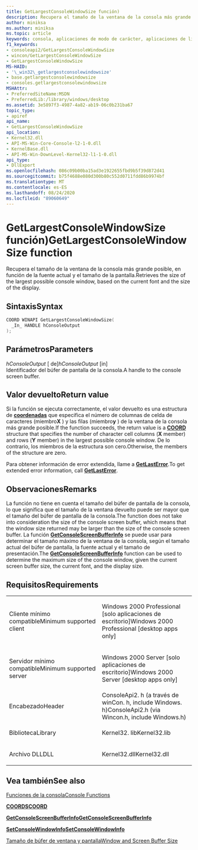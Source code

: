 ```yaml
---
title: GetLargestConsoleWindowSize función)
description: Recupera el tamaño de la ventana de la consola más grande posible, en función de la fuente actual y el tamaño de la pantalla.
author: miniksa
ms.author: miniksa
ms.topic: article
keywords: consola, aplicaciones de modo de carácter, aplicaciones de línea de comandos, aplicaciones de terminal, API de consola
f1_keywords:
- consoleapi2/GetLargestConsoleWindowSize
- wincon/GetLargestConsoleWindowSize
- GetLargestConsoleWindowSize
MS-HAID:
- '\_win32\_getlargestconsolewindowsize'
- base.getlargestconsolewindowsize
- consoles.getlargestconsolewindowsize
MSHAttr:
- PreferredSiteName:MSDN
- PreferredLib:/library/windows/desktop
ms.assetid: 3e5897f3-4987-4a82-ab19-06c0b231ba67
topic_type:
- apiref
api_name:
- GetLargestConsoleWindowSize
api_location:
- Kernel32.dll
- API-MS-Win-Core-Console-l2-1-0.dll
- KernelBase.dll
- API-MS-Win-DownLevel-Kernel32-l1-1-0.dll
api_type:
- DllExport
ms.openlocfilehash: 086c09b00ba15ad3e1922655fbd9b5f39d872d41
ms.sourcegitcommit: b75f4688e080d300b80c552d0711fdd86b9974bf
ms.translationtype: MT
ms.contentlocale: es-ES
ms.lasthandoff: 08/24/2020
ms.locfileid: "89060649"
---
```

# <a name="getlargestconsolewindowsize-function"></a><span data-ttu-id="1a439-104">GetLargestConsoleWindowSize función)</span><span class="sxs-lookup"><span data-stu-id="1a439-104">GetLargestConsoleWindowSize function</span></span>


<span data-ttu-id="1a439-105">Recupera el tamaño de la ventana de la consola más grande posible, en función de la fuente actual y el tamaño de la pantalla.</span><span class="sxs-lookup"><span data-stu-id="1a439-105">Retrieves the size of the largest possible console window, based on the current font and the size of the display.</span></span>

<a name="syntax"></a><span data-ttu-id="1a439-106">Sintaxis</span><span class="sxs-lookup"><span data-stu-id="1a439-106">Syntax</span></span>
------

```C
COORD WINAPI GetLargestConsoleWindowSize(
  _In_ HANDLE hConsoleOutput
);
```

<a name="parameters"></a><span data-ttu-id="1a439-107">Parámetros</span><span class="sxs-lookup"><span data-stu-id="1a439-107">Parameters</span></span>
----------

<span data-ttu-id="1a439-108">*hConsoleOutput* \[ de\]</span><span class="sxs-lookup"><span data-stu-id="1a439-108">*hConsoleOutput* \[in\]</span></span>  
<span data-ttu-id="1a439-109">Identificador del búfer de pantalla de la consola.</span><span class="sxs-lookup"><span data-stu-id="1a439-109">A handle to the console screen buffer.</span></span>

<a name="return-value"></a><span data-ttu-id="1a439-110">Valor devuelto</span><span class="sxs-lookup"><span data-stu-id="1a439-110">Return value</span></span>
------------

<span data-ttu-id="1a439-111">Si la función se ejecuta correctamente, el valor devuelto es una estructura de [**coordenadas**](coord-str.md) que especifica el número de columnas de celda de caracteres (miembro**X** ) y las filas (miembro**y** ) de la ventana de la consola más grande posible.</span><span class="sxs-lookup"><span data-stu-id="1a439-111">If the function succeeds, the return value is a [**COORD**](coord-str.md) structure that specifies the number of character cell columns (**X** member) and rows (**Y** member) in the largest possible console window.</span></span> <span data-ttu-id="1a439-112">De lo contrario, los miembros de la estructura son cero.</span><span class="sxs-lookup"><span data-stu-id="1a439-112">Otherwise, the members of the structure are zero.</span></span>

<span data-ttu-id="1a439-113">Para obtener información de error extendida, llame a [**GetLastError**](https://msdn.microsoft.com/library/windows/desktop/ms679360).</span><span class="sxs-lookup"><span data-stu-id="1a439-113">To get extended error information, call [**GetLastError**](https://msdn.microsoft.com/library/windows/desktop/ms679360).</span></span>

<a name="remarks"></a><span data-ttu-id="1a439-114">Observaciones</span><span class="sxs-lookup"><span data-stu-id="1a439-114">Remarks</span></span>
-------

<span data-ttu-id="1a439-115">La función no tiene en cuenta el tamaño del búfer de pantalla de la consola, lo que significa que el tamaño de la ventana devuelto puede ser mayor que el tamaño del búfer de pantalla de la consola.</span><span class="sxs-lookup"><span data-stu-id="1a439-115">The function does not take into consideration the size of the console screen buffer, which means that the window size returned may be larger than the size of the console screen buffer.</span></span> <span data-ttu-id="1a439-116">La función [**GetConsoleScreenBufferInfo**](getconsolescreenbufferinfo.md) se puede usar para determinar el tamaño máximo de la ventana de la consola, según el tamaño actual del búfer de pantalla, la fuente actual y el tamaño de presentación.</span><span class="sxs-lookup"><span data-stu-id="1a439-116">The [**GetConsoleScreenBufferInfo**](getconsolescreenbufferinfo.md) function can be used to determine the maximum size of the console window, given the current screen buffer size, the current font, and the display size.</span></span>

<a name="requirements"></a><span data-ttu-id="1a439-117">Requisitos</span><span class="sxs-lookup"><span data-stu-id="1a439-117">Requirements</span></span>
------------

<table>
<colgroup>
<col width="50%" />
<col width="50%" />
</colgroup>
<tbody>
<tr class="odd">
<td><p><span data-ttu-id="1a439-118">Cliente mínimo compatible</span><span class="sxs-lookup"><span data-stu-id="1a439-118">Minimum supported client</span></span></p></td>
<td><p><span data-ttu-id="1a439-119">Windows 2000 Professional [solo aplicaciones de escritorio]</span><span class="sxs-lookup"><span data-stu-id="1a439-119">Windows 2000 Professional [desktop apps only]</span></span></p></td>
</tr>
<tr class="even">
<td><p><span data-ttu-id="1a439-120">Servidor mínimo compatible</span><span class="sxs-lookup"><span data-stu-id="1a439-120">Minimum supported server</span></span></p></td>
<td><p><span data-ttu-id="1a439-121">Windows 2000 Server [solo aplicaciones de escritorio]</span><span class="sxs-lookup"><span data-stu-id="1a439-121">Windows 2000 Server [desktop apps only]</span></span></p></td>
</tr>
<tr class="odd">
<td><p><span data-ttu-id="1a439-122">Encabezado</span><span class="sxs-lookup"><span data-stu-id="1a439-122">Header</span></span></p></td>
<td><span data-ttu-id="1a439-123">ConsoleApi2. h (a través de winCon. h, include Windows. h)</span><span class="sxs-lookup"><span data-stu-id="1a439-123">ConsoleApi2.h (via Wincon.h, include Windows.h)</span></span></td>
</tr>
<tr class="even">
<td><p><span data-ttu-id="1a439-124">Biblioteca</span><span class="sxs-lookup"><span data-stu-id="1a439-124">Library</span></span></p></td>
<td><span data-ttu-id="1a439-125">Kernel32. lib</span><span class="sxs-lookup"><span data-stu-id="1a439-125">Kernel32.lib</span></span></td>
</tr>
<tr class="odd">
<td><p><span data-ttu-id="1a439-126">Archivo DLL</span><span class="sxs-lookup"><span data-stu-id="1a439-126">DLL</span></span></p></td>
<td><span data-ttu-id="1a439-127">Kernel32.dll</span><span class="sxs-lookup"><span data-stu-id="1a439-127">Kernel32.dll</span></span></td>
</tr>
<tr class="even">
</tr>
<tr class="odd">
</tr>
<tr class="even">
</tr>
</tbody>
</table>

## <a name="span-idsee_alsospansee-also"></a><span data-ttu-id="1a439-128"><span id="see_also"></span>Vea también</span><span class="sxs-lookup"><span data-stu-id="1a439-128"><span id="see_also"></span>See also</span></span>


[<span data-ttu-id="1a439-129">Funciones de la consola</span><span class="sxs-lookup"><span data-stu-id="1a439-129">Console Functions</span></span>](console-functions.md)

[<span data-ttu-id="1a439-130">**COORDS**</span><span class="sxs-lookup"><span data-stu-id="1a439-130">**COORD**</span></span>](coord-str.md)

[<span data-ttu-id="1a439-131">**GetConsoleScreenBufferInfo**</span><span class="sxs-lookup"><span data-stu-id="1a439-131">**GetConsoleScreenBufferInfo**</span></span>](getconsolescreenbufferinfo.md)

[<span data-ttu-id="1a439-132">**SetConsoleWindowInfo**</span><span class="sxs-lookup"><span data-stu-id="1a439-132">**SetConsoleWindowInfo**</span></span>](setconsolewindowinfo.md)

[<span data-ttu-id="1a439-133">Tamaño de búfer de ventana y pantalla</span><span class="sxs-lookup"><span data-stu-id="1a439-133">Window and Screen Buffer Size</span></span>](window-and-screen-buffer-size.md)

 

 




